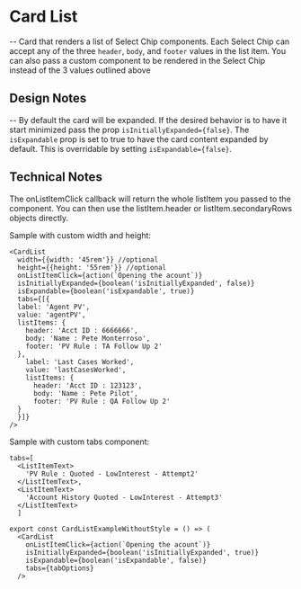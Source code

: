 # Card List

-- Card that renders a list of Select Chip components. Each Select Chip can accept any of the three `header`, `body`, and `footer` values in the list item. You can also pass a custom component to be rendered in the Select Chip instead of the 3 values outlined above

## Design Notes

-- By default the card will be expanded. If the desired behavior is to have it start minimized pass the prop `isInitiallyExpanded={false}`. The `isExpandable` prop is set to true to have the card content expanded by default. This is overridable by setting `isExpandable={false}`.

## Technical Notes

The onListItemClick callback will return the whole listItem you passed to the component. You can then use the listItem.header or listItem.secondaryRows objects directly.

Sample with custom width and height:

```
<CardList
  width={{width: '45rem'}} //optional
  height={{height: '55rem'}} //optional
  onListItemClick={action(`Opening the acount`)}
  isInitiallyExpanded={boolean('isInitiallyExpanded', false)}
  isExpandable={boolean('isExpandable', true)}
  tabs={[{
  label: 'Agent PV',
  value: 'agentPV',
  listItems: {
    header: 'Acct ID : 6666666',
    body: 'Name : Pete Monterroso',
    footer: 'PV Rule : TA Follow Up 2'
  },
    label: 'Last Cases Worked',
    value: 'lastCasesWorked',
    listItems: {
      header: 'Acct ID : 123123',
      body: 'Name : Pete Pilot',
      footer: 'PV Rule : QA Follow Up 2'
  }
  }]}
/>
```

Sample with custom tabs component:

```
tabs=[
  <ListItemText>
    'PV Rule : Quoted - LowInterest - Attempt2'
  </ListItemText>,
  <ListItemText>
    'Account History Quoted - LowInterest - Attempt3'
  </ListItemText>
  ]

export const CardListExampleWithoutStyle = () => (
  <CardList
    onListItemClick={action(`Opening the acount`)}
    isInitiallyExpanded={boolean('isInitiallyExpanded', true)}
    isExpandable={boolean('isExpandable', false)}
    tabs={tabOptions}
  />
```
